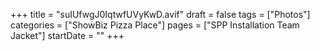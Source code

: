 +++
title = "suIUfwgJ0IqtwfUVyKwD.avif"
draft = false
tags = ["Photos"]
categories = ["ShowBiz Pizza Place"]
pages = ["SPP Installation Team Jacket"]
startDate = ""
+++
